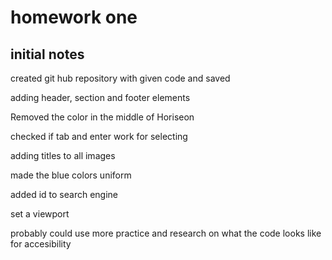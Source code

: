 # homework one

## initial notes

created git hub repository with given code and saved

adding header, section and footer elements 

Removed the color in the middle of Horiseon 

checked if tab and enter work for selecting 

adding titles to all images 

made the blue colors uniform

added id to search engine

set a viewport 

probably could use more practice and research on what the code looks like for accesibility 